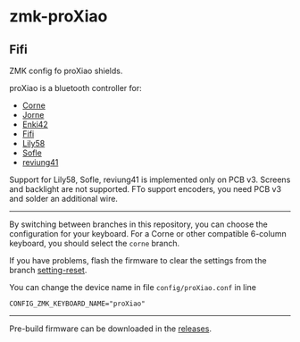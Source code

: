 # zmk-proXiao

## Fifi
  
ZMK config fo proXiao shields. 


proXiao is a bluetooth controller for:

* [Corne](https://github.com/aroum/proXiao/tree/corne)
* [Jorne](https://github.com/aroum/proXiao/tree/jorne)
* [Enki42](https://github.com/aroum/proXiao/tree/enki42)
* [Fifi](https://github.com/aroum/proXiao/tree/fifi)
* [Lily58](https://github.com/aroum/proXiao/tree/lily58)
* [Sofle](https://github.com/aroum/proXiao/tree/sofle)
* [reviung41](https://github.com/aroum/proXiao/tree/reviung41)

Support for Lily58, Sofle, reviung41 is implemented only on PCB v3. Screens and backlight are not supported. FTo support encoders, you need PCB v3 and solder an additional wire.

---

By switching between branches in this repository, you can choose the configuration for your keyboard. For a Corne or other compatible 6-column keyboard, you should select the ```corne``` branch.

If you have problems, flash the firmware to clear the settings from the branch [setting-reset](https://github.com/aroum/proXiao/tree/setting-reset).

You can change the device name in file ```config/proXiao.conf```  in line
```
CONFIG_ZMK_KEYBOARD_NAME="proXiao"
```

---

Pre-build firmware can be downloaded in the [releases](https://github.com/aroum/proXiao/releases).

